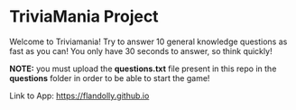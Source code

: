 # TriviaMania Project

Welcome to Triviamania! Try to answer 10 general knowledge questions as fast as you can! You only have 30 seconds to answer, so think quickly!

**NOTE:** you must upload the **questions.txt** file present in this repo in the **questions** folder in order to be able to start the game!

Link to App: https://flandolly.github.io
